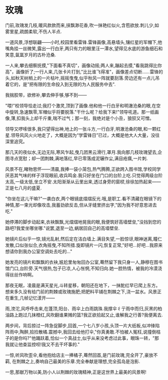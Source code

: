 # 玫瑰

门前,玫瑰发几枝,暖风款款而来,挟飘渺花香,吹一抹艳红似火,含苞欲放.刺儿少,如雾里星,疏朗柔软,不伤人半点.

一道风景,浮想联翩——小时,校园里看雷锋.雷锋画像,高悬墙头,镶红星的军帽下,他嘴角挂一丝微笑,露出一行白牙,两只有力的眼里汪一潭水,望得见水底的游鱼细石和笑意,氤氲岁月的古朴沧桑.

一人来,攀去细察抚摸,"下面看不真切"，画像动摇;两人来,蹦起去摸,"看我跳得比你高"，画像折了;一行人来,几张卡片打到,"比比谁飞得准"，画像差点切断……雷锋的头,如秋天树梢上的一片枯叶,摇摇曳曳,似乎秋风一阵就要刮落.旁边还有一点儿吊着它的，是"把有限的生命投入到无限的为人民服务中去".

我揣胶带，欲修补,攀去伸手够,够不到——

"喂!"校领导恰走过;我打个激灵,顶到了画像.他和他一行白牙和明澈沧桑的眼,在空中旋转,急速飘零,军帽似乎将要脱落."干什么呢？给我下来!"领导吼道。那一纸画像,薄,扣我头上却千斤重,喘不过气；那一刻，我绝对是个小丑，狼狈又可憎。

领导又啰嗦很多,我只望得出神,地上的一张斗方,一行白牙,明澈沧桑的眼,和一颗红星.领导风风火火地走了，大概是因为“学雷锋日”已过，大概是他大人大量，没往深里追究。

那几天的夜似水,无边无际,寒风乍起,曳几团黑云滑行,罩月.我向那几枝玫瑰望去,企图寻点宽慰；却一团荆棘,满地落红,早已零落成泥辗作尘,满目疮痍,一片刺.

风景不在,睹物思怀——清晨,我捧一袋小笼包,热气腾腾,正欲跨入图书馆,学校同学厌恶其气味的样子浮现眼前,收兵鸣金.我只好坐在门口的台阶上吃.只觉得两级台阶太高,一级太低,坐立不安.太阳渐渐从云里出来,透过身旁的窗棂,徐徐加热起来——正是七八月的盛夏.

"你坐在这儿干嘛?"一袭白衣,两个眼镜底熠熠反光.哦,是职工.看不清藏在眼镜下的神情,那一束光却像攻击,我蓄劲欲反击,但从牙缝里挤出字,"因为我不好意思进去吃."

她停滞的脚步动起来,衣袂飘飘,光熠熠地晃我的眼,我便筑好高墙壁垒,"没挡到您的路吧?我爱坐哪坐哪."说罢,退至一边,蜗居回自己的高墙壁垒. 

她镜片后似乎一惊,镜光乱射,然后定在洁白墙上.满目失望,一脸惊讶,眼神迷离,瞳仁发散,口似张似合,衣角摇曳,不知所措.旋即镜片一闪,恢复正常,"好吧…好吧…我原来想请你到我办公室空调处去吃的…"

她发亮的镜片和飘飘的衣袂,尴尬里匆匆回办公室,蓦然留下我只身一人,静穆在图书馆门口,台阶旁.天气很热,包子已凉,人心怅惘,不知归向.她一腔热情，被我的冷漠浇得丝丝作响啊。

那夜无眠，凌晨是满天星光,斗转星移，朝阳还在地下，一抹酡红早已爬上东方。想来多久没有给门前的荆棘或玫瑰施肥;把肥料平铺在荆棘之下,浇一盆水。风景正在重生,几帧记忆漾开——

雨,滂沱,风呼呼击来,在蓬顶,阳台、雨伞上白雨跳珠.我撑伞彳亍雨中而归,灰黑的柏油路上跑过几抹橙红,风吹翻谁果摊的篮?我正欲拾起又止,谁解我之行善?我便离去.

两步间，背后掠过一阵急促脚步,回首,一个七八岁小孩,头顶一片大纸板,似冲锋陷阵雨中,陶醉,拾捡散橘.震撼中,我回去给他打伞,"你真勇敢.不怕被人冤枉,说撞倒桔子的是你吗?"他踊跃着,恰似一个真战士,似乎从来没考虑过此事，眼珠一转，"那我就让他查监控呗!我又不去干坏事的."

一惊,听风吹歪伞,看他抱给店主一捧橘子,蓦然回首,是门前玫瑰,完全开了,豪放不羁, 在荆棘之上,奏响自己最美的乐章.完全奉献是理想,完全孤岛是泡影.

一思,那献万物以美,防小人以荆棘的玫瑰精神,正是这世界上最美的风景啊!